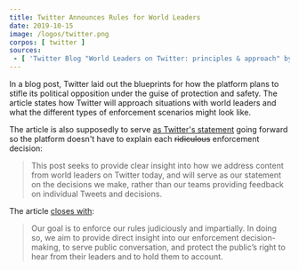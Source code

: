 ```yaml
---
title: Twitter Announces Rules for World Leaders
date: 2019-10-15
image: /logos/twitter.png
corpos: [ twitter ]
sources:
 - [ 'Twitter Blog "World Leaders on Twitter: principles & approach" by Twitter Inc. (15 Oct 2019)', 'archive.is/FNXCZ' ]
---
```


In a blog post, Twitter laid out the blueprints for how the platform plans to
stifle its political opposition under the guise of protection and safety. The
article states how Twitter will approach situations with world leaders and what
the different types of enforcement scenarios might look like.

The article is also supposedly to serve [as Twitter's
statement](http://archive.is/FNXCZ#selection-903.0-903.240) going forward so
the platform doesn't have to explain each ~~ridiculous~~ enforcement decision:
> This post seeks to provide clear insight into how we address content from
> world leaders on Twitter today, and will serve as our statement on the
> decisions we make, rather than our teams providing feedback on individual
> Tweets and decisions.

The article [closes with](http://archive.is/FNXCZ#selection-915.0-915.262):
> Our goal is to enforce our rules judiciously and impartially. In doing so, we
> aim to provide direct insight into our enforcement decision-making, to serve
> public conversation, and protect the public’s right to hear from their
> leaders and to hold them to account.
